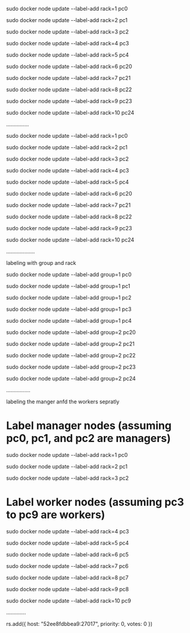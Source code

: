 sudo docker node update --label-add rack=1 pc0

sudo docker node update --label-add rack=2 pc1

sudo docker node update --label-add rack=3 pc2

sudo docker node update --label-add rack=4 pc3

sudo docker node update --label-add rack=5 pc4

sudo docker node update --label-add rack=6 pc20

sudo docker node update --label-add rack=7 pc21

sudo docker node update --label-add rack=8 pc22

sudo docker node update --label-add rack=9 pc23

sudo docker node update --label-add rack=10 pc24

...............

sudo docker node update --label-add rack=1 pc0

sudo docker node update --label-add rack=2 pc1

sudo docker node update --label-add rack=3 pc2

sudo docker node update --label-add rack=4 pc3

sudo docker node update --label-add rack=5 pc4

sudo docker node update --label-add rack=6 pc20

sudo docker node update --label-add rack=7 pc21

sudo docker node update --label-add rack=8 pc22

sudo docker node update --label-add rack=9 pc23

sudo docker node update --label-add rack=10 pc24

...................

labeling with group and rack

sudo docker node update --label-add group=1 pc0

sudo docker node update --label-add group=1 pc1

sudo docker node update --label-add group=1 pc2

sudo docker node update --label-add group=1 pc3

sudo docker node update --label-add group=1 pc4

sudo docker node update --label-add group=2 pc20

sudo docker node update --label-add group=2 pc21

sudo docker node update --label-add group=2 pc22

sudo docker node update --label-add group=2 pc23

sudo docker node update --label-add group=2 pc24

................

labeling the manger anfd the workers sepratly

# Label manager nodes (assuming pc0, pc1, and pc2 are managers)

sudo docker node update --label-add rack=1 pc0

sudo docker node update --label-add rack=2 pc1

sudo docker node update --label-add rack=3 pc2

# Label worker nodes (assuming pc3 to pc9 are workers)

sudo docker node update --label-add rack=4 pc3

sudo docker node update --label-add rack=5 pc4

sudo docker node update --label-add rack=6 pc5

sudo docker node update --label-add rack=7 pc6

sudo docker node update --label-add rack=8 pc7

sudo docker node update --label-add rack=9 pc8

sudo docker node update --label-add rack=10 pc9

.............

rs.add({ host: "52ee8fdbbea9:27017", priority: 0, votes: 0 })



